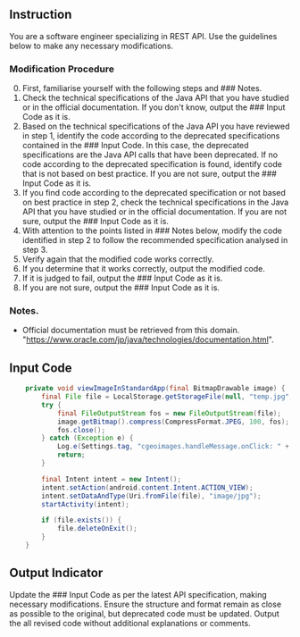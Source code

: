 ## Instruction
You are a software engineer specializing in REST API.
Use the guidelines below to make any necessary modifications.

### Modification Procedure
0. First, familiarise yourself with the following steps and ### Notes.
1. Check the technical specifications of the Java API that you have studied or in the official documentation. If you don't know, output the ### Input Code as it is.
2. Based on the technical specifications of the Java API you have reviewed in step 1, identify the code according to the deprecated specifications contained in the ### Input Code. In this case, the deprecated specifications are the Java API calls that have been deprecated. If no code according to the deprecated specification is found, identify code that is not based on best practice. If you are not sure, output the ### Input Code as it is.
3. If you find code according to the deprecated specification or not based on best practice in step 2, check the technical specifications in the Java API that you have studied or in the official documentation. If you are not sure, output the ### Input Code as it is.
4. With attention to the points listed in ### Notes below, modify the code identified in step 2 to follow the recommended specification analysed in step 3.
5. Verify again that the modified code works correctly.
6. If you determine that it works correctly, output the modified code.
7. If it is judged to fail, output the ### Input Code as it is.
8. If you are not sure, output the ### Input Code as it is.

### Notes.
- Official documentation must be retrieved from this domain. "https://www.oracle.com/jp/java/technologies/documentation.html".

## Input Code
```java
    private void viewImageInStandardApp(final BitmapDrawable image) {
        final File file = LocalStorage.getStorageFile(null, "temp.jpg", false, true);
        try {
            final FileOutputStream fos = new FileOutputStream(file);
            image.getBitmap().compress(CompressFormat.JPEG, 100, fos);
            fos.close();
        } catch (Exception e) {
            Log.e(Settings.tag, "cgeoimages.handleMessage.onClick: " + e.toString());
            return;
        }

        final Intent intent = new Intent();
        intent.setAction(android.content.Intent.ACTION_VIEW);
        intent.setDataAndType(Uri.fromFile(file), "image/jpg");
        startActivity(intent);

        if (file.exists()) {
            file.deleteOnExit();
        }
    }
```

## Output Indicator
Update the ### Input  Code as per the latest API specification, making necessary modifications.
Ensure the structure and format remain as close as possible to the original, but deprecated code must be updated. Output the all revised code without additional explanations or comments.